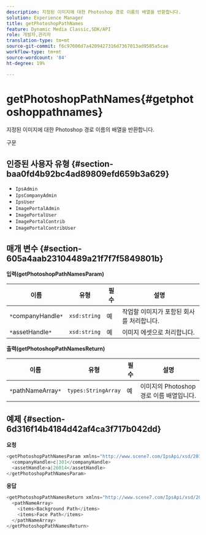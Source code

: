 ```yaml
---
description: 지정된 이미지에 대한 Photoshop 경로 이름의 배열을 반환합니다.
solution: Experience Manager
title: getPhotoshopPathNames
feature: Dynamic Media Classic,SDK/API
role: 개발자,관리자
translation-type: tm+mt
source-git-commit: f6c97606d7a4209427316d7367013ad9585a5cae
workflow-type: tm+mt
source-wordcount: '84'
ht-degree: 19%

---
```



# getPhotoshopPathNames{#getphotoshoppathnames}

지정된 이미지에 대한 Photoshop 경로 이름의 배열을 반환합니다.

구문

## 인증된 사용자 유형 {#section-baa0fd4b92bc4ad89809efd659b3a629}

* `IpsAdmin`
* `IpsCompanyAdmin`
* `IpsUser`
* `ImagePortalAdmin`
* `ImagePortalUser`
* `ImagePortalContrib`
* `ImagePortalContribUser`

## 매개 변수 {#section-605a4aab23104489a21f7f7f5849801b}

**입력(getPhotoshopPathNamesParam)**

| 이름 | 유형 | 필수 | 설명 |
|---|---|---|---|
| `*`companyHandle`*` | `xsd:string` | 예 | 작업할 이미지가 포함된 회사를 처리합니다. |
| `*`assetHandle`*` | `xsd:string` | 예 | 이미지 에셋으로 처리합니다. |

**출력(getPhotoshopPathNamesReturn)**

| 이름 | 유형 | 필수 | 설명 |
|---|---|---|---|
| `*`pathNameArray`*` | `types:StringArray` | 예 | 이미지의 Photoshop 경로 이름 배열입니다. |

## 예제 {#section-6d316f14b4184d42af4ca3f717b042dd}

**요청**

```java
<getPhotoshopPathNamesParam xmlns="http://www.scene7.com/IpsApi/xsd/2012-07-31">
  <companyHandle>c|301</companyHandle>
  <assetHandle>a|26014</assetHandle>
</getPhotoshopPathNamesParam>
```

**응답**

```java
<getPhotoshopPathNamesReturn xmlns="http://www.scene7.com/IpsApi/xsd/2012-07-31">
  <pathNameArray>
    <items>Background Path</items>
    <items>Face Path</items>
  </pathNameArray>
</getPhotoshopPathNamesReturn>
```

